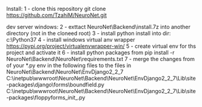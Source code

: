 Install:
1 - clone this repository
git clone https://github.com/TzahiM/NeuroNet.git

dev server
windows:
2 - exttact NeuroNet\Backend\install.7z into another directory (not in the cloneed root)
3 - install python
install into dir: c:\Python37
4 - install windows virtual anv wrapper https://pypi.org/project/virtualenvwrapper-win/
5 - create virtual env for ths project and activate it
6 - install python packages from 
pip install -r  NeuroNet\Backend\NeuroNet\requirements.txt
7 - merge the changes from of your *.py env in the following files to the files in NeuroNet\Backend\NeuroNet\EnvDjango2_2_7
C:\inetpub\wwwroot\NeuroNet\Backend\NeuroNet\EnvDjango2_2_7\Lib\site-packages\django\forms\boundfield.py
C:\inetpub\wwwroot\NeuroNet\Backend\NeuroNet\EnvDjango2_2_7\Lib\site-packages\floppyforms\__init__.py



